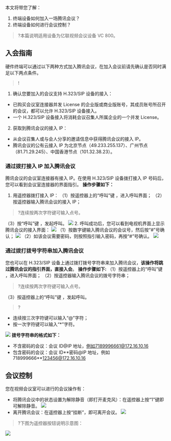 本文将带您了解：
1.	终端设备如何加入一场腾讯会议？
2.	终端设备如何进行会议控制？


>?本篇说明适用设备为亿联视频会议设备 VC 800。

## 入会指南
硬件终端可以通过以下两种方式加入腾讯会议，在加入会议前请先确认是否同时满足以下两点条件。
>!
1. 确认您要加入的会议支持 H.323/SIP 设备的接入：
 - 已购买会议室连接器并发 License 的企业版或商业版账号，其成员账号所召开的会议，都可以允许 H.323/SIP 设备接入。
 - 一个 H.323/SIP 设备接入将消耗会议召集人所属企业的一个并发 License。
2. 获取到腾讯会议的接入 IP：
 - 从会议召集人或与会人分享的邀请信息中获得腾讯会议的接入 IP。
 - 腾讯会议的公有云接入 IP 为北京节点（49.233.255.137）、广州节点（81.71.29.245）、中国香港节点（101.32.38.23）。

### 通过拨打接入 IP 加入腾讯会议
腾讯会议的会议室连接器有接入 IP。在使用 H.323/SIP 设备拨打接入 IP 号码后，您可以看到会议室连接器的界面指引。
**操作步骤如下：**
1. 用遥控器拨打接入 IP：
（1）按遥控器上的“呼叫”键 ，进入呼叫界面；
（2）按遥控器输入腾讯会议的接入 IP；
>?连续按两次字符键可输入点号。

（3）按“呼叫”键 ，发起呼叫。
![](https://main.qcloudimg.com/raw/bf855854e9f4aaa0ec36e8375bec19c7.png)
2. 呼叫成功后，您可以看到电视机界面上显示腾讯会议的接入界面：
![](https://main.qcloudimg.com/raw/e9216c1a753dbfb91daa7576da233e17.png)
（1）按数字键输入腾讯会议的会议号，然后按“#”号确认；
![](https://main.qcloudimg.com/raw/561c7d4294c3c57f19cf1c7637cedf18.png)
（2）如该会议需要密码，则按照指引输入密码，再按“#”号确认。
![](https://main.qcloudimg.com/raw/13596819ad927474c542d818e59b0b4c.png)

### 通过拨打拨号字符串加入腾讯会议
您也可以在 H.323/SIP 设备上通过拨打拨号字符串来加入腾讯会议，**该操作将跳过腾讯会议的指引界面，直接入会**。
**操作步骤如下:**
（1）按遥控器上的“呼叫”键 ，进入呼叫界面；
（2）按遥控器输入腾讯会议的拨号字符串；
>?连续按两次字符键可输入点号。

（3）按遥控器上的“呼叫”键  ，发起呼叫。
>?
- 连续按三次字符键可以输入“@”字符；
- 按一次字符键可以输入“\*”字符。

![](https://main.qcloudimg.com/raw/b573cafdede915c767956239c73f2e25.png)
**拨号字符串的格式如下：**
- 不含密码的会议：会议 ID@IP 地址，例如7189996661@172.16.10.16
- 包含密码的会议：会议 ID\*\*密码@IP 地址，例如718999666**123456@172.16.10.16

## 会议控制
您在视频会议室可以进行的会议操作有：
- 将腾讯会议中的状态设置为解除静音（即打开麦克风）：在遥控器上按“1”键即可解除静音。
![](https://main.qcloudimg.com/raw/c6a79aced9c220434e49648bc10da7fc.png)
- 离开腾讯会议：在遥控器上按“挂断”，即可离开会议。
![](https://main.qcloudimg.com/raw/28ad45baa20e6c2d5d5cc1b9435f58b8.png)

>?下图为遥控器按钮说明示意图：

![](https://main.qcloudimg.com/raw/466e01d9d69bc4421dd91350f9be8a84.png)
